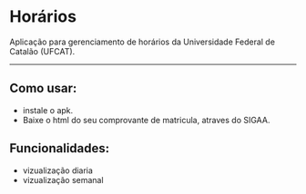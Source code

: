 # Horários

Aplicação para gerenciamento de horários da Universidade Federal de Catalão (UFCAT).

---
## Como usar:
- instale o apk.
- Baixe o html do seu comprovante de matricula, atraves do SIGAA.
## Funcionalidades:
- vizualização diaria
- vizualização semanal